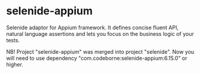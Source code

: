# selenide-appium

Selenide adaptor for Appium framework. It defines concise fluent API, natural language assertions and lets you focus
on the business logic of your tests.

NB! Project "selenide-appium" was merged into project "selenide".
Now you will need to use dependency "com.codeborne:selenide-appium:6.15.0" or higher.
